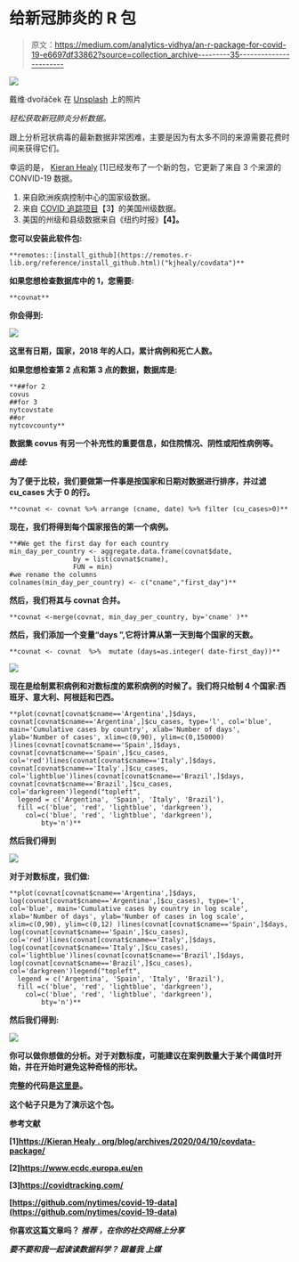 # 给新冠肺炎的 R 包

> 原文：<https://medium.com/analytics-vidhya/an-r-package-for-covid-19-e6697df33862?source=collection_archive---------35----------------------->

![](img/2e2adb39c6280eca5297cf300c8e977c.png)

戴维·dvořáček 在 [Unsplash](https://unsplash.com/s/photos/convid-19-mask?utm_source=unsplash&utm_medium=referral&utm_content=creditCopyText) 上的照片

*轻松获取新冠肺炎分析数据。*

跟上分析冠状病毒的最新数据非常困难，主要是因为有太多不同的来源需要花费时间来获得它们。

幸运的是， [Kieran Healy](https://kieranhealy.org/blog/archives/2020/04/10/covdata-package/) [1]已经发布了一个新的包，它更新了来自 3 个来源的 CONVID-19 数据。

1.  来自欧洲疾病控制中心的国家级数据。
2.  来自 [COVID 追踪项目](https://covidtracking.com/)【3】的美国州级数据。
3.  美国的州级和县级数据来自《纽约时报》[](https://github.com/nytimes/covid-19-data)**【4】。**

**您可以安装此软件包:**

```
**remotes::[install_github](https://remotes.r-lib.org/reference/install_github.html)("kjhealy/covdata")**
```

**如果您想检查数据库中的 1，您需要:**

```
**covnat**
```

**你会得到:**

**![](img/319bf8b4c4f9ea2efc3a4a78a9e5ecc6.png)**

**这里有日期，国家，2018 年的人口，累计病例和死亡人数。**

**如果您想检查第 2 点和第 3 点的数据，数据库是:**

```
**##for 2
covus
##for 3
nytcovstate
##or 
nytcovcounty**
```

**数据集 covus 有另一个补充性的重要信息，如住院情况、阴性或阳性病例等。**

***曲线:***

**为了便于比较，我们要做第一件事是按国家和日期对数据进行排序，并过滤 cu_cases 大于 0 的行。**

```
**covnat <- covnat %>% arrange (cname, date) %>% filter (cu_cases>0)**
```

**现在，我们将得到每个国家报告的第一个病例。**

```
**#We get the first day for each country
min_day_per_country <- aggregate.data.frame(covnat$date,
                by = list(covnat$cname),
                FUN = min)
#we rename the columns
colnames(min_day_per_country) <- c("cname","first_day")**
```

**然后，我们将其与 covnat 合并。**

```
**covnat <-merge(covnat, min_day_per_country, by='cname' )**
```

**然后，我们添加一个变量“days ”,它将计算从第一天到每个国家的天数。**

```
**covnat <- covnat  %>%  mutate (days=as.integer( date-first_day))**
```

**![](img/cae4e9c853fd0e121ac8608ad30824f0.png)**

**现在是绘制累积病例和对数标度的累积病例的时候了。我们将只绘制 4 个国家:西班牙、意大利、阿根廷和巴西。**

```
**plot(covnat[covnat$cname=='Argentina',]$days, covnat[covnat$cname=='Argentina',]$cu_cases, type='l', col='blue', main='Cumulative cases by country', xlab='Number of days', ylab='Number of cases', xlim=c(0,90), ylim=c(0,150000) )lines(covnat[covnat$cname=='Spain',]$days, covnat[covnat$cname=='Spain',]$cu_cases, col='red')lines(covnat[covnat$cname=='Italy',]$days, covnat[covnat$cname=='Italy',]$cu_cases, col='lightblue')lines(covnat[covnat$cname=='Brazil',]$days, covnat[covnat$cname=='Brazil',]$cu_cases, col='darkgreen')legend("topleft", 
  legend = c('Argentina', 'Spain', 'Italy', 'Brazil'),
  fill =c('blue', 'red', 'lightblue', 'darkgreen'),
    col=c('blue', 'red', 'lightblue', 'darkgreen'),
        bty='n')**
```

**然后我们得到**

**![](img/9da53fd646b2f66566fa7df237ed8d60.png)**

**对于对数标度，我们做:**

```
**plot(covnat[covnat$cname=='Argentina',]$days, log(covnat[covnat$cname=='Argentina',]$cu_cases), type='l', col='blue', main='Cumulative cases by country in log scale', xlab='Number of days', ylab='Number of cases in log scale', xlim=c(0,90), ylim=c(0,12) )lines(covnat[covnat$cname=='Spain',]$days, log(covnat[covnat$cname=='Spain',]$cu_cases), col='red')lines(covnat[covnat$cname=='Italy',]$days, log(covnat[covnat$cname=='Italy',]$cu_cases), col='lightblue')lines(covnat[covnat$cname=='Brazil',]$days, log(covnat[covnat$cname=='Brazil',]$cu_cases), col='darkgreen')legend("topleft", 
  legend = c('Argentina', 'Spain', 'Italy', 'Brazil'),
  fill =c('blue', 'red', 'lightblue', 'darkgreen'),
    col=c('blue', 'red', 'lightblue', 'darkgreen'),
        bty='n')**
```

**然后我们得到:**

**![](img/4be43209aee81297b29293845d8fe218.png)**

**你可以做你想做的分析。对于对数标度，可能建议在案例数量大于某个阈值时开始，并在开始时避免这种奇怪的形状。**

**完整的代码是[这里是](https://github.com/facundodeza/covdatapackage/blob/master/covdata%20package%20(1).ipynb)。**

**这个帖子只是为了演示这个包。**

****参考文献****

**[1][https://Kieran Healy . org/blog/archives/2020/04/10/covdata-package/](https://kieranhealy.org/blog/archives/2020/04/10/covdata-package/)**

**[2]https://www.ecdc.europa.eu/en**

**[3]https://covidtracking.com/**

**[https://github.com/nytimes/covid-19-data](https://github.com/nytimes/covid-19-data)**

**你喜欢这篇文章吗？
***推荐*** *，在你的社交网络上分享***

***要不要和我一起读读数据科学？* ***跟着我*** *上媒***